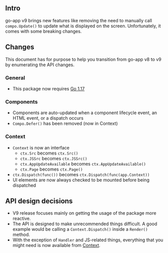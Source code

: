## Intro

go-app v9 brings new features like removing the need to manually call `compo.Update()` to update what is displayed on the screen. Unfortunately, it comes with some breaking changes.

## Changes

This document has for purpose to help you transition from go-app v8 to v9 by enumerating the API changes.

### General

- This package now requires [Go 1.17](https://golang.org/doc/install)

### Components

- Components are auto-updated when a component lifecycle event, an HTML event, or a dispatch occurs
- `Compo.Defer()` has been removed (now in Context)

### Context

- `Context` is now an interface
  - `ctx.Src` becomes `ctx.Src()`
  - `ctx.JSSrc` becomes `ctx.JSSrc()`
  - `ctx.AppUpdateAvailable` becomes `ctx.AppUpdateAvailable()`
  - `ctx.Page` becomes `ctx.Page()`
- `ctx.Dispatch(func())` becomes `ctx.Dispatch(func(app.Context))`
- UI elements are now always checked to be mounted before being dispatched

## API design decisions

- V9 release focuses mainly on getting the usage of the package more reactive.
- The API is designed to make unrecommended things difficult. A good example would be calling a `Context.Dispatch()` inside a `Render()` method.
- With the exception of `Handler` and JS-related things, everything that you might need is now available from [Context](/reference#Context).
